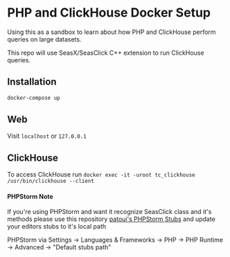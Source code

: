 # PHP and ClickHouse Docker Setup

Using this as a sandbox to learn about how PHP and ClickHouse perform queries on large datasets.

This repo will use SeasX/SeasClick C++ extension to run ClickHouse queries.

## Installation

```bash
docker-compose up
```

## Web

Visit `localhost` or `127.0.0.1`

## ClickHouse

To access ClickHouse run `docker exec -it -uroot tc_clickhouse /usr/bin/clickhouse --client`

#### PHPStorm Note

If you're using PHPStorm and want it recognize SeasClick class and it's methods please use this repository [patoui's PHPStorm Stubs](https://github.com/patoui/phpstorm-stubs/) and update your editors stubs to it's local path

PHPStorm via Settings -> Languages & Frameworks -> PHP -> PHP Runtime -> Advanced -> "Default stubs path"
